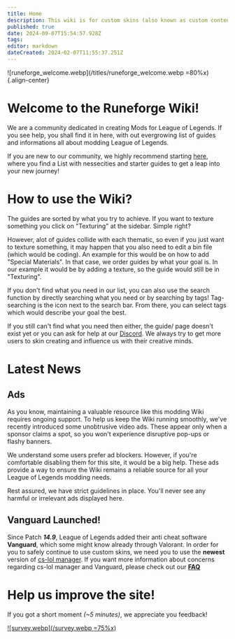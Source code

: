 ```yaml
---
title: Home
description: This wiki is for custom skins (also known as custom content) and provides a source of information across the League of Legends modding community.
published: true
date: 2024-09-07T15:54:57.928Z
tags: 
editor: markdown
dateCreated: 2024-02-07T11:55:37.251Z
---
```


![runeforge_welcome.webp](/titles/runeforge_welcome.webp =80%x){.align-center}

# **Welcome to the Runeforge Wiki!**

We are a community dedicated in creating Mods for League of Legends. If you see help, you shall find it in here, with out evergrowing list of guides and informations all about modding League of Legends. 

If you are new to our community, we highly recommend starting [here](/core-guides/get-started), where you find a List with nessecities and starter guides to get a leap into your new journey!

# How to use the Wiki?

The guides are sorted by what you try to achieve. If you want to texture something you click on "Texturing" at the sidebar. Simple right?

However, alot of guides collide with each thematic, so even if you just want to texture something, it may happen that you also need to edit a bin file (which would be coding). An example for this would be on how to add "Special Materials". In that case, we order guides by what your goal is. In our example it would be by adding a texture, so the guide would still be in "Texturing".

If you don't find what you need in our list, you can also use the search function by directly searching what you need or by searching by tags! Tag-searching is the icon next to the search bar. From there, you can select tags which would describe your goal the best.

If you still can't find what you need then either, the guide/ page doesn't exist yet or you can ask for help at our [Discord](https://discord.com/invite/runeforge). We always try to get more users to skin creating and influence us with their creative minds.

# Latest News

## Ads

As you know, maintaining a valuable resource like this modding Wiki requires ongoing support. To help us keep the Wiki running smoothly, we've recently introduced some unobtrusive video ads. These appear only when a sponsor claims a spot, so you won't experience disruptive pop-ups or flashy banners.

We understand some users prefer ad blockers. However, if you're comfortable disabling them for this site, it would be a big help.  These ads provide a way to ensure the Wiki remains a reliable source for all your League of Legends modding needs.

Rest assured, we have strict guidelines in place. You'll never see any harmful or irrelevant ads displayed here.

## Vanguard Launched!

Since Patch _**14.9**_, League of Legends added their anti cheat software **Vanguard**, which some might know already through Valorant. In order for you to safely continue to use custom skins, we need you to use the **newest** version of [cs-lol manager](https://github.com/LeagueToolkit/cslol-manager/releases). 
If you want more information about concerns regarding cs-lol manager and Vanguard, please check out our [**FAQ**](/faq#what-about-vanguard)

# Help us improve the site!

If you got a short moment *(~5 minutes)*, we appreciate you feedback!

[![survey.webp](/survey.webp =75%x)](https://forms.gle/jKzcJ6jPtbPmK69d7)



